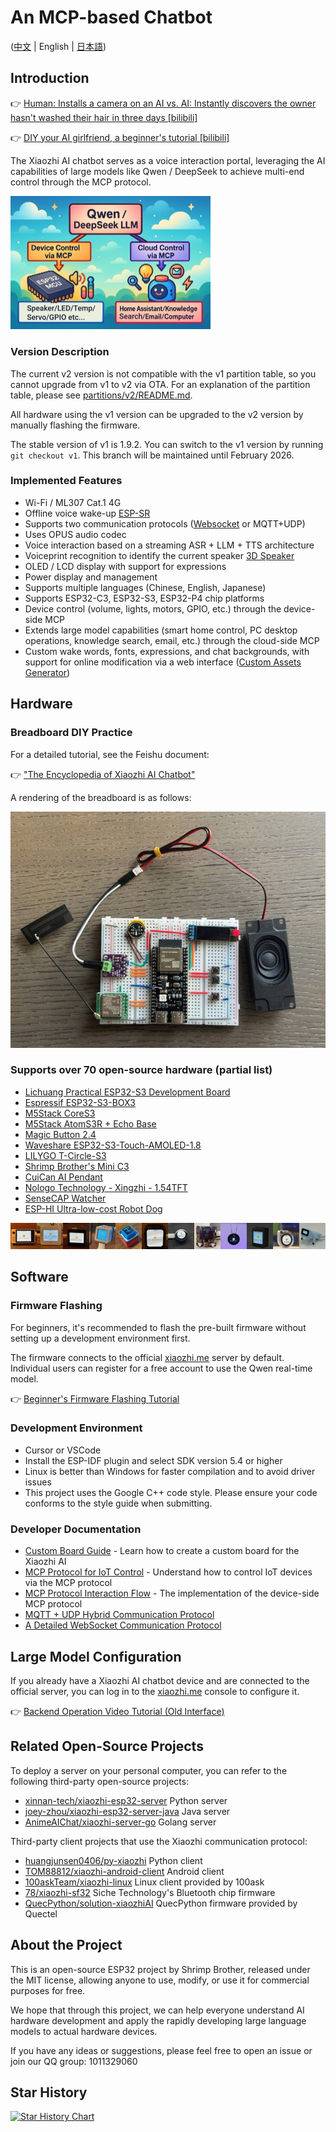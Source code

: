 # An MCP-based Chatbot

([中文](README.md) | English | [日本語](README_ja.md))

## Introduction

👉 [Human: Installs a camera on an AI vs. AI: Instantly discovers the owner hasn't washed their hair in three days [bilibili]](https://www.bilibili.com/video/BV1bpjgzKEhd/)

👉 [DIY your AI girlfriend, a beginner's tutorial [bilibili]](https://www.bilibili.com/video/BV1XnmFYLEJN/)

The Xiaozhi AI chatbot serves as a voice interaction portal, leveraging the AI capabilities of large models like Qwen / DeepSeek to achieve multi-end control through the MCP protocol.

<img src="docs/mcp-based-graph.jpg" alt="Control everything with MCP" width="320">

### Version Description

The current v2 version is not compatible with the v1 partition table, so you cannot upgrade from v1 to v2 via OTA. For an explanation of the partition table, please see [partitions/v2/README.md](partitions/v2/README.md).

All hardware using the v1 version can be upgraded to the v2 version by manually flashing the firmware.

The stable version of v1 is 1.9.2. You can switch to the v1 version by running `git checkout v1`. This branch will be maintained until February 2026.

### Implemented Features

- Wi-Fi / ML307 Cat.1 4G
- Offline voice wake-up [ESP-SR](https://github.com/espressif/esp-sr)
- Supports two communication protocols ([Websocket](docs/websocket.md) or MQTT+UDP)
- Uses OPUS audio codec
- Voice interaction based on a streaming ASR + LLM + TTS architecture
- Voiceprint recognition to identify the current speaker [3D Speaker](https://github.com/modelscope/3D-Speaker)
- OLED / LCD display with support for expressions
- Power display and management
- Supports multiple languages (Chinese, English, Japanese)
- Supports ESP32-C3, ESP32-S3, ESP32-P4 chip platforms
- Device control (volume, lights, motors, GPIO, etc.) through the device-side MCP
- Extends large model capabilities (smart home control, PC desktop operations, knowledge search, email, etc.) through the cloud-side MCP
- Custom wake words, fonts, expressions, and chat backgrounds, with support for online modification via a web interface ([Custom Assets Generator](https://github.com/78/xiaozhi-assets-generator))

## Hardware

### Breadboard DIY Practice

For a detailed tutorial, see the Feishu document:

👉 ["The Encyclopedia of Xiaozhi AI Chatbot"](https://ccnphfhqs21z.feishu.cn/wiki/F5krwD16viZoF0kKkvDcrZNYnhb?from=from_copylink)

A rendering of the breadboard is as follows:

![Breadboard rendering](docs/v1/wiring2.jpg)

### Supports over 70 open-source hardware (partial list)

- <a href="https://oshwhub.com/li-chuang-kai-fa-ban/li-chuang-shi-zhan-pai-esp32-s3-kai-fa-ban" target="_blank" title="Lichuang Practical ESP32-S3 Development Board">Lichuang Practical ESP32-S3 Development Board</a>
- <a href="https://github.com/espressif/esp-box" target="_blank" title="Espressif ESP32-S3-BOX3">Espressif ESP32-S3-BOX3</a>
- <a href="https://docs.m5stack.com/zh_CN/core/CoreS3" target="_blank" title="M5Stack CoreS3">M5Stack CoreS3</a>
- <a href="https://docs.m5stack.com/en/atom/Atomic%20Echo%20Base" target="_blank" title="AtomS3R + Echo Base">M5Stack AtomS3R + Echo Base</a>
- <a href="https://gf.bilibili.com/item/detail/1108782064" target="_blank" title="Magic Button 2.4">Magic Button 2.4</a>
- <a href="https://www.waveshare.net/shop/ESP32-S3-Touch-AMOLED-1.8.htm" target="_blank" title="Waveshare ESP32-S3-Touch-AMOLED-1.8">Waveshare ESP32-S3-Touch-AMOLED-1.8</a>
- <a href="https://github.com/Xinyuan-LilyGO/T-Circle-S3" target="_blank" title="LILYGO T-Circle-S3">LILYGO T-Circle-S3</a>
- <a href="https://oshwhub.com/tenclass01/xmini_c3" target="_blank" title="Shrimp Brother's Mini C3">Shrimp Brother's Mini C3</a>
- <a href="https://oshwhub.com/movecall/cuican-ai-pendant-lights-up-y" target="_blank" title="Movecall CuiCan ESP32S3">CuiCan AI Pendant</a>
- <a href="https://github.com/WMnologo/xingzhi-ai" target="_blank" title="Nologo Technology - Xingzhi - 1.54">Nologo Technology - Xingzhi - 1.54TFT</a>
- <a href="https://www.seeedstudio.com/SenseCAP-Watcher-W1-A-p-5979.html" target="_blank" title="SenseCAP Watcher">SenseCAP Watcher</a>
- <a href="https://www.bilibili.com/video/BV1BHJtz6E2S/" target="_blank" title="ESP-HI Ultra-low-cost Robot Dog">ESP-HI Ultra-low-cost Robot Dog</a>

<div style="display: flex; justify-content: space-between;">
  <a href="docs/v1/lichuang-s3.jpg" target="_blank" title="Lichuang Practical ESP32-S3 Development Board">
    <img src="docs/v1/lichuang-s3.jpg" width="240" />
  </a>
  <a href="docs/v1/espbox3.jpg" target="_blank" title="Espressif ESP32-S3-BOX3">
    <img src="docs/v1/espbox3.jpg" width="240" />
  </a>
  <a href="docs/v1/m5cores3.jpg" target="_blank" title="M5Stack CoreS3">
    <img src="docs/v1/m5cores3.jpg" width="240" />
  </a>
  <a href="docs/v1/atoms3r.jpg" target="_blank" title="AtomS3R + Echo Base">
    <img src="docs/v1/atoms3r.jpg" width="240" />
  </a>
  <a href="docs/v1/magiclick.jpg" target="_blank" title="Magic Button 2.4">
    <img src="docs/v1/magiclick.jpg" width="240" />
  </a>
  <a href="docs/v1/waveshare.jpg" target="_blank" title="Waveshare ESP32-S3-Touch-AMOLED-1.8">
    <img src="docs/v1/waveshare.jpg" width="240" />
  </a>
  <a href="docs/v1/lilygo-t-circle-s3.jpg" target="_blank" title="LILYGO T-Circle-S3">
    <img src="docs/v1/lilygo-t-circle-s3.jpg" width="240" />
  </a>
  <a href="docs/v1/xmini-c3.jpg" target="_blank" title="Shrimp Brother's Mini C3">
    <img src="docs/v1/xmini-c3.jpg" width="240" />
  </a>
  <a href="docs/v1/movecall-cuican-esp32s3.jpg" target="_blank" title="CuiCan">
    <img src="docs/v1/movecall-cuican-esp32s3.jpg" width="240" />
  </a>
  <a href="docs/v1/wmnologo_xingzhi_1.54.jpg" target="_blank" title="Nologo Technology - Xingzhi - 1.54">
    <img src="docs/v1/wmnologo_xingzhi_1.54.jpg" width="240" />
  </a>
  <a href="docs/v1/sensecap_watcher.jpg" target="_blank" title="SenseCAP Watcher">
    <img src="docs/v1/sensecap_watcher.jpg" width="240" />
  </a>
  <a href="docs/v1/esp-hi.jpg" target="_blank" title="ESP-HI Ultra-low-cost Robot Dog">
    <img src="docs/v1/esp-hi.jpg" width="240" />
  </a>
</div>

## Software

### Firmware Flashing

For beginners, it's recommended to flash the pre-built firmware without setting up a development environment first.

The firmware connects to the official [xiaozhi.me](https://xiaozhi.me) server by default. Individual users can register for a free account to use the Qwen real-time model.

👉 [Beginner's Firmware Flashing Tutorial](https://ccnphfhqs21z.feishu.cn/wiki/Zpz4wXBtdimBrLk25WdcXzxcnNS)

### Development Environment

- Cursor or VSCode
- Install the ESP-IDF plugin and select SDK version 5.4 or higher
- Linux is better than Windows for faster compilation and to avoid driver issues
- This project uses the Google C++ code style. Please ensure your code conforms to the style guide when submitting.

### Developer Documentation

- [Custom Board Guide](docs/custom-board.md) - Learn how to create a custom board for the Xiaozhi AI
- [MCP Protocol for IoT Control](docs/mcp-usage.md) - Understand how to control IoT devices via the MCP protocol
- [MCP Protocol Interaction Flow](docs/mcp-protocol.md) - The implementation of the device-side MCP protocol
- [MQTT + UDP Hybrid Communication Protocol](docs/mqtt-udp.md)
- [A Detailed WebSocket Communication Protocol](docs/websocket.md)

## Large Model Configuration

If you already have a Xiaozhi AI chatbot device and are connected to the official server, you can log in to the [xiaozhi.me](https://xiaozhi.me) console to configure it.

👉 [Backend Operation Video Tutorial (Old Interface)](https://www.bilibili.com/video/BV1jUCUY2EKM/)

## Related Open-Source Projects

To deploy a server on your personal computer, you can refer to the following third-party open-source projects:

- [xinnan-tech/xiaozhi-esp32-server](https://github.com/xinnan-tech/xiaozhi-esp32-server) Python server
- [joey-zhou/xiaozhi-esp32-server-java](https://github.com/joey-zhou/xiaozhi-esp32-server-java) Java server
- [AnimeAIChat/xiaozhi-server-go](https://github.com/AnimeAIChat/xiaozhi-server-go) Golang server

Third-party client projects that use the Xiaozhi communication protocol:

- [huangjunsen0406/py-xiaozhi](https://github.com/huangjunsen0406/py-xiaozhi) Python client
- [TOM88812/xiaozhi-android-client](https://github.com/TOM88812/xiaozhi-android-client) Android client
- [100askTeam/xiaozhi-linux](http://github.com/100askTeam/xiaozhi-linux) Linux client provided by 100ask
- [78/xiaozhi-sf32](https://github.com/78/xiaozhi-sf32) Siche Technology's Bluetooth chip firmware
- [QuecPython/solution-xiaozhiAI](https://github.com/QuecPython/solution-xiaozhiAI) QuecPython firmware provided by Quectel

## About the Project

This is an open-source ESP32 project by Shrimp Brother, released under the MIT license, allowing anyone to use, modify, or use it for commercial purposes for free.

We hope that through this project, we can help everyone understand AI hardware development and apply the rapidly developing large language models to actual hardware devices.

If you have any ideas or suggestions, please feel free to open an issue or join our QQ group: 1011329060

## Star History

<a href="https://star-history.com/#78/xiaozhi-esp32&Date">
 <picture>
   <source media="(prefers-color-scheme: dark)" srcset="https://api.star-history.com/svg?repos=78/xiaozhi-esp32&type=Date&theme=dark" />
   <source media="(prefers-color-scheme: light)" srcset="https://api.star-history.com/svg?repos=78/xiaozhi-esp32&type=Date" />
   <img alt="Star History Chart" src="https://api.star-history.com/svg?repos=78/xiaozhi-esp32&type=Date" />
 </picture>
</a>
